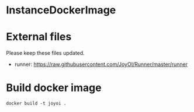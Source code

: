 # InstanceDockerImage

# External files

Please keep these files updated.

- runner: https://raw.githubusercontent.com/JoyOI/Runner/master/runner

# Build docker image

``` text
docker build -t joyoi .
```
